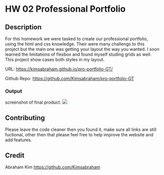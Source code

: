 # HW 02 Professional Portfolio

## Description

For this homework we were tasked to create our professional portfolio, using the html and css knowledge. Their were many challengs to this project but the main one was getting your layout the way you wanted. I soon learned the limitations of flexbox and found myself studing grids as well. This project show cases both styles in my layout.

URL: https://kimsabraham.github.io/pro-portfolio-GT/

Github Repo: https://github.com/Kimsabraham/pro-portfolio-GT

### Output

screenshot of final product:
<img src = Assets\UpdatedPort.png>

## Contributing

Please leave the code cleaner then you found it, make sure all links are still fuctional, other then that please feel free to help improve the website and add features.

## Credit

Abraham Kim
https://github.com/Kimsabraham
